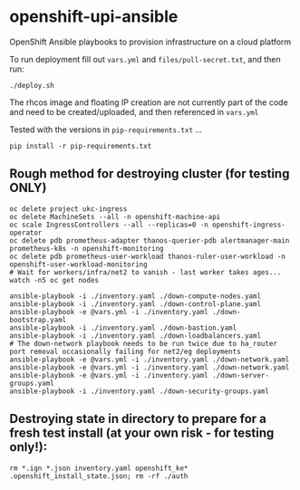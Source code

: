 # openshift-upi-ansible
OpenShift Ansible playbooks to provision infrastructure on a cloud platform

To run deployment fill out `vars.yml` and `files/pull-secret.txt`, and then run:

`./deploy.sh`

The rhcos image and floating IP creation are not currently part of the code and need to be created/uploaded, and then referenced in `vars.yml`

Tested with the versions in `pip-requirements.txt` ...

```
pip install -r pip-requirements.txt
```

## Rough method for destroying cluster (for testing ONLY)
```
oc delete project ukc-ingress 
oc delete MachineSets --all -n openshift-machine-api
oc scale IngressControllers --all --replicas=0 -n openshift-ingress-operator
oc delete pdb prometheus-adapter thanos-querier-pdb alertmanager-main prometheus-k8s -n openshift-monitoring
oc delete pdb prometheus-user-workload thanos-ruler-user-workload -n openshift-user-workload-monitoring
# Wait for workers/infra/net2 to vanish - last worker takes ages...
watch -n5 oc get nodes

ansible-playbook -i ./inventory.yaml ./down-compute-nodes.yaml
ansible-playbook -i ./inventory.yaml ./down-control-plane.yaml
ansible-playbook -e @vars.yml -i ./inventory.yaml ./down-bootstrap.yaml
ansible-playbook -i ./inventory.yaml ./down-bastion.yaml
ansible-playbook -i ./inventory.yaml ./down-loadbalancers.yaml
# The down-network playbook needs to be run twice due to ha_router port removal occasionally failing for net2/eg deployments
ansible-playbook -e @vars.yml -i ./inventory.yaml ./down-network.yaml
ansible-playbook -e @vars.yml -i ./inventory.yaml ./down-network.yaml
ansible-playbook -e @vars.yml -i ./inventory.yaml ./down-server-groups.yaml
ansible-playbook -i ./inventory.yaml ./down-security-groups.yaml
```

## Destroying state in directory to prepare for a fresh test install (at your own risk - for testing only!):
```
rm *.ign *.json inventory.yaml openshift_ke* .openshift_install_state.json; rm -rf ./auth
```
